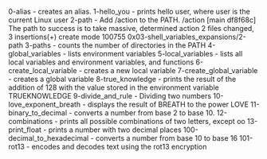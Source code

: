 0-alias - creates an alias.
1-hello_you - prints hello user, where user is the current Linux user
2-path - Add /action to the PATH. /action
[main df8f68c] The path to success is to take massive, determined action
 2 files changed, 3 insertions(+)
 create mode 100755 0x03-shell_variables_expansions/2-path
3-paths - counts the number of directories in the PATH
4-global_variables -  lists environment variables
5-local_variables - lists all local variables and environment variables, and functions
6-create_local_variable - creates a new local variable
7-create_global_variable - creates a global variable
8-true_knowledge - prints the result of the addition of 128 with the value stored in the environment variable TRUEKNOWLEDGE
9-divide_and_rule - Dividing two numbers
10-love_exponent_breath - displays the result of BREATH to the power LOVE
11-binary_to_decimal - converts a number from base 2 to base 10.
12-combinations -  prints all possible combinations of two letters, except oo
13-print_float - prints a number with two decimal places
100-decimal_to_hexadecimal - converts a number from base 10 to base 16
101-rot13 - encodes and decodes text using the rot13 encryption
